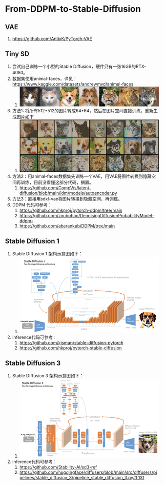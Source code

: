 # From-DDPM-to-Stable-Diffusion

## VAE

1. https://github.com/AntixK/PyTorch-VAE

## Tiny SD

1. 尝试自己训练一个小型的Stable Diffusion，硬件只有一张16GB的RTX-4080。
2. 数据集使用animal-faces，详见：https://www.kaggle.com/datasets/andrewmvd/animal-faces
   1. ![faces](00_assets/image/animal_faces.jpg)
3. 方法1: 将所有512\*512的图片转成64\*64，然后在图片空间直接训练，重新生成图片如下
   1. ![](00_assets/image/animal_face_generated_method1.png)
4. 方法2：用animal-faces数据集先训练一个VAE，用VAE将图片转换到隐藏空间再训练，目前没看懂这部分代码，搁置。
   1. https://github.com/CompVis/latent-diffusion/blob/main/ldm/models/autoencoder.py
5. 方法3：直接用sdxl-vae将图片转换到隐藏空间，再训练。
6. DDPM 代码可参考：
   1. https://github.com/hkproj/pytorch-ddpm/tree/main
   2. https://github.com/zoubohao/DenoisingDiffusionProbabilityModel-ddpm-
   3. https://github.com/abarankab/DDPM/tree/main


## Stable Diffusion 1

1. Stable Diffusion 1 架构示意图如下：
   1. ![sd1](00_assets/image/sd1.png)
2. inference代码可参考：
   1. https://github.com/kjsman/stable-diffusion-pytorch
   2. https://github.com/hkproj/pytorch-stable-diffusion

## Stable Diffusion 3

1. Stable Diffusion 3 架构示意图如下：
   1. ![sd3](00_assets/image/sd3.png)
2. inference代码可参考：
   1. https://github.com/Stability-AI/sd3-ref
   2. https://github.com/huggingface/diffusers/blob/main/src/diffusers/pipelines/stable_diffusion_3/pipeline_stable_diffusion_3.py#L131
